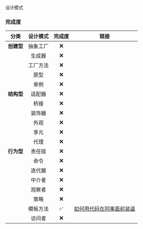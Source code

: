 设计模式


### 完成度

| 分类   | 设计模式 | 完成度 | 链接 |
| :----: | :------: | :----: | ---- |
| **创建型** | 抽象工厂 | ❌      |      |
|        | 生成器   | ❌        |      |
|        | 工厂方法 |  ❌      |      |
|        | 原型     |  ❌      |      |
|        | 单例     | ❌       |      |
| **结构型** | 适配器   |  ❌      |      |
|        | 桥接     | ❌       |      |
|        | 装饰器   |  ❌      |      |
|        | 外观     | ❌       |      |
|        | 享元     |  ❌      |      |
|        | 代理     |   ❌     |      |
| **行为型** | 责任链    |  ❌      |      |
|        | 命令    |  ❌      |      |
|        | 迭代器    |  ❌      |      |
|        |  中介者   |  ❌      |      |
|        | 观察者    |  ❌      |      |
|        | 策略    |  ❌      |      |
|        | 模板方法    |  ✅      |<a href="https://mp.weixin.qq.com/s/6wR3Th-xhOJHhNBhaMujhQ" target="_blank">如何用代码在同事面前装逼</a> |
|        | 访问者   |  ❌      |      |
